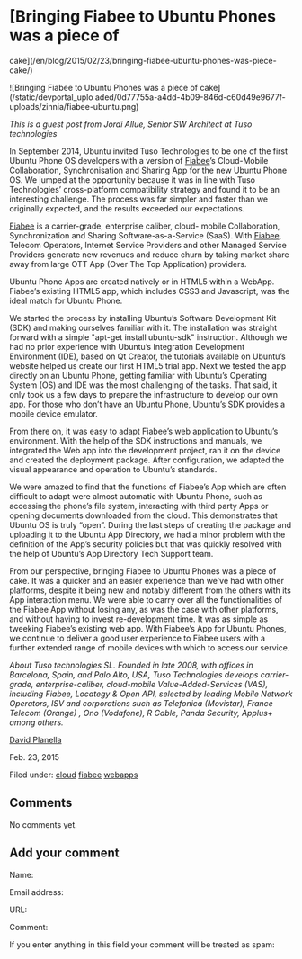 





#  [Bringing Fiabee to Ubuntu Phones was a piece of
cake](/en/blog/2015/02/23/bringing-fiabee-ubuntu-phones-was-piece-cake/)

![Bringing Fiabee to Ubuntu Phones was a piece of cake](/static/devportal_uplo
aded/0d77755a-a4dd-4b09-846d-c60d49e9677f-uploads/zinnia/fiabee-ubuntu.png)

_This is a guest post from Jordi Allue, Senior SW Architect at Tuso
technologies_

In September 2014, Ubuntu invited Tuso Technologies to be one of the first
Ubuntu Phone OS developers with a version of [Fiabee](http://www.fiabee.com)’s
Cloud-Mobile Collaboration, Synchronisation and Sharing App for the new Ubuntu
Phone OS. We jumped at the opportunity because it was in line with Tuso
Technologies’ cross-platform compatibility strategy and found it to be an
interesting challenge. The process was far simpler and faster than we
originally expected, and the results exceeded our expectations.

[Fiabee](http://www.fiabee.com) is a carrier-grade, enterprise caliber, cloud-
mobile Collaboration, Synchronization and Sharing Software-as-a-Service
(SaaS). With [Fiabee](http://www.fiabee.com), Telecom Operators, Internet
Service Providers and other Managed Service Providers generate new revenues
and reduce churn by taking market share away from large OTT App (Over The Top
Application) providers.

Ubuntu Phone Apps are created natively or in HTML5 within a WebApp. Fiabee’s
existing HTML5 app, which includes CSS3 and Javascript, was the ideal match
for Ubuntu Phone.

We started the process by installing Ubuntu’s Software Development Kit (SDK)
and making ourselves familiar with it. The installation was straight forward
with a simple "apt-get install ubuntu-sdk" instruction. Although we had no
prior experience with Ubuntu’s Integration Development Environment (IDE),
based on Qt Creator, the tutorials available on Ubuntu’s website helped us
create our first HTML5 trial app. Next we tested the app directly on an Ubuntu
Phone, getting familiar with Ubuntu’s Operating System (OS) and IDE was the
most challenging of the tasks. That said, it only took us a few days to
prepare the infrastructure to develop our own app. For those who don’t have an
Ubuntu Phone, Ubuntu’s SDK provides a mobile device emulator.

From there on, it was easy to adapt Fiabee’s web application to Ubuntu’s
environment. With the help of the SDK instructions and manuals, we integrated
the Web app into the development project, ran it on the device and created the
deployment package. After configuration, we adapted the visual appearance and
operation to Ubuntu’s standards.

We were amazed to find that the functions of Fiabee’s App which are often
difficult to adapt were almost automatic with Ubuntu Phone, such as accessing
the phone’s file system, interacting with third party Apps or opening
documents downloaded from the cloud. This demonstrates that Ubuntu OS is truly
“open”. During the last steps of creating the package and uploading it to the
Ubuntu App Directory, we had a minor problem with the definition of the App’s
security policies but that was quickly resolved with the help of Ubuntu’s App
Directory Tech Support team.

From our perspective, bringing Fiabee to Ubuntu Phones was a piece of cake. It
was a quicker and an easier experience than we’ve had with other platforms,
despite it being new and notably different from the others with its App
interaction menu. We were able to carry over all the functionalities of the
Fiabee App without losing any, as was the case with other platforms, and
without having to invest re-development time. It was as simple as tweeking
Fiabee’s existing web app. With Fiabee’s App for Ubuntu Phones, we continue to
deliver a good user experience to Fiabee users with a further extended range
of mobile devices with which to access our service.

_About Tuso technologies SL. Founded in late 2008, with offices in Barcelona,
Spain, and Palo Alto, USA, Tuso Technologies develops carrier-grade,
enterprise-caliber, cloud-mobile Value-Added-Services (VAS), including Fiabee,
Locategy & Open API, selected by leading Mobile Network Operators, ISV and
corporations such as Telefonica (Movistar), France Telecom (Orange) , Ono
(Vodafone), R Cable, Panda Security, Applus+ among others._

[David Planella](/en/blog/authors/dpm/)

Feb. 23, 2015

Filed under: [cloud](/en/blog/tags/cloud/) [fiabee](/en/blog/tags/fiabee/)
[webapps](/en/blog/tags/webapps/)





## Comments

No comments yet.

## Add your comment

Name:

Email address:

URL:

Comment:

If you enter anything in this field your comment will be treated as spam:





